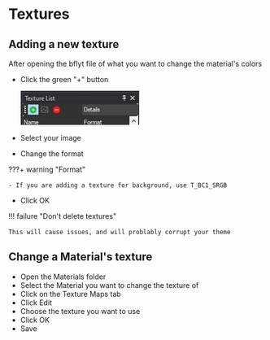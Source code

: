 # Textures

## Adding a new texture

After opening the bflyt file of what you want to change the material's colors

- Click the green "+" button

    ![image](imgs/t.png)

- Select your image
- Change the format

???+ warning "Format"

    - If you are adding a texture for background, use T_BC1_SRGB

- Click OK

!!! failure "Don't delete textures"

    This will cause issues, and will problably corrupt your theme

## Change a Material's texture

- Open the Materials folder
- Select the Material you want to change the texture of
- Click on the Texture Maps tab
- Click Edit
- Choose the texture you want to use
- Click OK
- Save